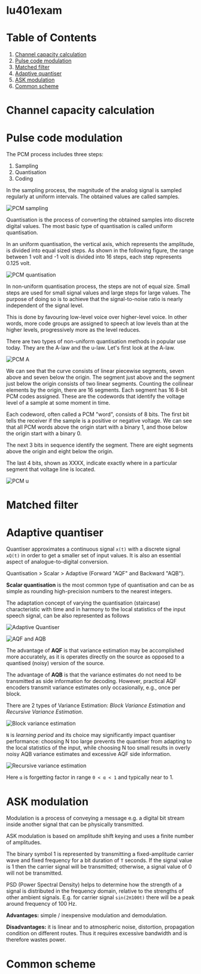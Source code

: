 lu401exam
=========

# Table of Contents

1. [Channel capacity calculation](#channel-capacity-calculation)
2. [Pulse code modulation](#pulse-code-modulation)
3. [Matched filter](#matched-filter)
4. [Adaptive quantiser](#adaptive-quantiser)
5. [ASK modulation](#ask-modulation)
6. [Common scheme](#common-scheme)

# Channel capacity calculation

# Pulse code modulation
The PCM process includes three steps:
1. Sampling
2. Quantisation
3. Coding

In the sampling process, the magnitude of the analog signal is sampled regularly at uniform intervals. The obtained values are called samples.

![PCM sampling](./src/pcm-sampling.png)

Quantisation is the process of converting the obtained samples into discrete digital values. The most basic type of quantisation is called uniform quantisation.

In an uniform quantisation, the vertical axis, which represents the amplitude, is divided into equal sized steps. As shown in the following figure, the range between 1 volt and -1 volt is divided into 16 steps, each step represents 0.125 volt.

![PCM quantisation](./src/pcm-quantisation.png)

In non-uniform quantisation process, the steps are not of equal size. Small steps are used for small signal values and large steps for large values. The purpose of doing so is to achieve that the signal-to-noise ratio is nearly independent of the signal level.

This is done by favouring low-level voice over higher-level voice. In other words, more code groups are assigned to speech at low levels than at the higher levels, progressively more as the level reduces.

There are two types of non-uniform quantisation methods in popular use today. They are the A-law and the u-law. Let's first look at the A-law.

![PCM A](./src/pcm-a.png)

We can see that the curve consists of linear piecewise segments, seven above and seven below the origin. The segment just above and the segment just below the origin consists of two linear segments. Counting the collinear elements by the origin, there are 16 segments. Each segment has 16 8-bit PCM codes assigned. These are the codewords that identify the voltage level of a sample at some moment in time.

Each codeword, often called a PCM "word", consists of 8 bits. The first bit tells the receiver if the sample is a positive or negative voltage. We can see that all PCM words above the origin start with a binary 1, and those below the origin start with a binary 0.

The next 3 bits in sequence identify the segment. There are eight segments above the origin and eight below the origin.

The last 4 bits, shown as XXXX, indicate exactly where in a particular segment that voltage line is located.

![PCM u](./src/pcm-u.png)

# Matched filter

# Adaptive quantiser
Quantiser approximates a continuous signal `x(t)` with a discrete signal `xQ(t)` in order to get a smaller set of input values. It is also an essential aspect of analogue-to-digital conversion.

Quantisation > Scalar > Adaptive (Forward "AQF" and Backward "AQB").

__Scalar quantisation__ is the most common type of quantisation and can be as simple as rounding high-precision numbers to the nearest integers.

The adaptation concept of varying the quantisation (staircase) characteristic with time and in harmony to the local statistics of the input speech signal, can be also represented as follows

![Adaptive Quantiser](./src/adaptive-quantiser.png)

![AQF and AQB](./src/aqf-aqb.png)

The advantage of __AQF__ is that variance estimation may be accomplished more accurately, as it is operates directly on the source as opposed to a quantised (noisy) version of the source.

The advantage of __AQB__ is that the variance estimates do not need to be transmitted as side information for decoding. However, practical AQF encoders transmit variance estimates only occasionally, e.g., once per block.

There are 2 types of Variance Estimation: _Block Variance Estimation_ and _Recursive Variance Estimation_.

![Block variance estimation](./src/block-variance-estimation.png)

`N` is _learning period_ and its choice may significantly impact quantiser performance: choosing N too large prevents the quantiser from adapting to the local statistics of the input, while choosing N too small results in overly noisy AQB variance estimates and excessive AQF side information.

![Recursive variance estimation](./src/recursive-variance-estimation.png)

Here `α` is forgetting factor in range `0 < α < 1` and typically near to 1.

# ASK modulation

Modulation is a process of conveying a message e.g. a digital bit stream inside another signal that can be physically transmitted.

ASK modulation is based on amplitude shift keying and uses a finite number of amplitudes.

The binary symbol 1 is represented by transmitting a fixed-amplitude carrier wave and fixed frequency for a bit duration of `T` seconds. If the signal value is 1 then the carrier signal will be transmitted; otherwise, a signal value of 0 will not be transmitted.

PSD (Power Spectral Density) helps to determine how the strength of a signal is distributed in the frequency domain, relative to the strengths of other ambient signals. E.g. for carrier signal `sin(2π100t)` there will be a peak around frequency of 100 Hz.

__Advantages:__ simple / inexpensive modulation and demodulation.

__Disadvantages:__ it is linear and to atmospheric noise, distortion, propagation condition on different routes. Thus it requires excessive bandwidth and is therefore wastes power.

# Common scheme
